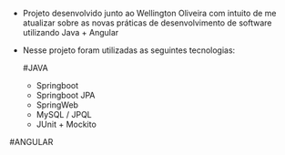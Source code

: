 - Projeto desenvolvido junto ao Wellington Oliveira com intuito de me atualizar sobre as novas práticas de desenvolvimento de software utilizando Java + Angular

- Nesse projeto foram utilizadas as seguintes tecnologias:

  #JAVA
    - Springboot
    - Springboot JPA
    - SpringWeb
    - MySQL / JPQL
    - JUnit + Mockito
 
 #ANGULAR
 
